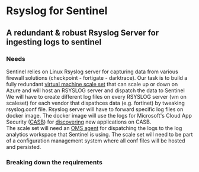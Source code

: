 # Rsyslog for Sentinel
## A redundant & robust Rsyslog Server for ingesting logs to sentinel
### Needs 
Sentinel relies on Linux Rsyslog server for capturing data from various firewall solutions (checkpoint - fortigate - darktrace).
Our task is to build a fully redundant [virtual machine scale set](https://docs.microsoft.com/en-us/azure/virtual-machine-scale-sets/overview) that can scale up or down on Azure and will host an RSYSLOG server and dispatch the data to Sentinel
We will have to create different log files on every RSYSLOG server (vm on scaleset) for each vendor that dispathces data (e.g. fortinet) by tweaking rsyslog.conf file. 
Rsyslog server will have to forward specific log files on docker image. The docker image will use the logs for Microsoft's Cloud App Security ([CASB](https://en.wikipedia.org/wiki/Cloud_access_security_broker)) for [discovering](https://docs.microsoft.com/en-us/defender-cloud-apps/discovery-docker-ubuntu-azure?tabs=centos) new applications on CASB.    
The scale set will need an [OMS agent](https://github.com/microsoft/OMS-Agent-for-Linux) for dispatching the logs to the log analytics workspace that Sentinel is using. 
The scale set will need to be part of a configuration management system where all conf files will be hosted and persisted. 

### Breaking down the requirements